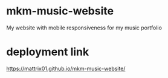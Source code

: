 # mkm-music-website

My website with mobile responsiveness for my music portfolio

# deployment link

https://mattrix01.github.io/mkm-music-website/
